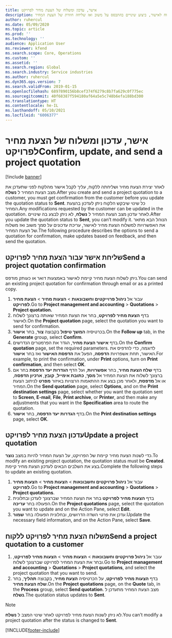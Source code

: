 ```yaml
---
title: אישר, עדכון ומשלוח של הצעת מחיר לפרויקט
description: נושא זה מספק מידע על שליחת הצעת מחיר ללקוח לאישור, ביצוע שינויים בהתבסס על משוב ואז שליחה חוזרת של הצעת המחיר.
author: ruhercul
ms.date: 05/09/2020
ms.topic: article
ms.prod: ''
ms.technology: ''
audience: Application User
ms.reviewer: kfend
ms.search.scope: Core, Operations
ms.custom: ''
ms.assetid: ''
ms.search.region: Global
ms.search.industry: Service industries
ms.author: ruhercul
ms.dyn365.ops.version: 7
ms.search.validFrom: 2019-01-15
ms.openlocfilehash: 6897890156b8cef374f6279c8b7fa629c0f775ec
ms.sourcegitcommit: 40f68387f594180af64a5e5c748b6efa188bd300
ms.translationtype: HT
ms.contentlocale: he-IL
ms.lasthandoff: 05/10/2021
ms.locfileid: "6006377"
---
```

# <a name="confirm-update-and-send-a-project-quotation"></a><span data-ttu-id="81086-103">אישר, עדכון ומשלוח של הצעת מחיר לפרויקט</span><span class="sxs-lookup"><span data-stu-id="81086-103">Confirm, update, and send a project quotation</span></span>

[!include [banner](../includes/banner.md)]

<span data-ttu-id="81086-104">לאחר יצירת הצעת מחיר ושליחתה ללקוח, עליך לקבל אישור מהלקוח לפני שתעדכן את מצב הצעת המחיר ל **נשלח**.</span><span class="sxs-lookup"><span data-stu-id="81086-104">After you create and send a project quotation to a customer, you must get confirmation from the customer before you update the quotation status to **Sent**.</span></span> <span data-ttu-id="81086-105">כל שינוי שיבקש הלקוח ניתן לעדכון בהצעת המחיר.</span><span class="sxs-lookup"><span data-stu-id="81086-105">Any modifications requested by the customer can be updated in the quotation.</span></span> <span data-ttu-id="81086-106">לאחר עדכון מצב הצעת המחיר ל **נשלח**, לא ניתן לבצע בה שינויים.</span><span class="sxs-lookup"><span data-stu-id="81086-106">After you update the quotation status to **Sent**, you can’t modify it.</span></span> <span data-ttu-id="81086-107">הנוהל הבא מתאר את האפשרויות למשלוח הצעת מחיר לאישור, עריכת עדכונים על סמך משוב ואז משלוח של הצעת המחיר.</span><span class="sxs-lookup"><span data-stu-id="81086-107">The following procedure describes the options to send a quotation for confirmation, make updates based on feedback, and then send the quotation.</span></span>

## <a name="send-a-project-quotation-confirmation"></a><span data-ttu-id="81086-108">שליחת אישר עבור הצעת מחיר לפרויקט</span><span class="sxs-lookup"><span data-stu-id="81086-108">Send a project quotation confirmation</span></span>  

<span data-ttu-id="81086-109">ניתן לשלוח הצעת מחיר קיימת לאישור באמצעות דואר או כעותק מודפס.</span><span class="sxs-lookup"><span data-stu-id="81086-109">You can send an existing project quotation for confirmation through email or as a printed copy.</span></span> 

1. <span data-ttu-id="81086-110">עבור אל **ניהול פרוייקטים וחשבונאות** > **הצעות מחיר** > **הצעת מחיר לפרויקט**.</span><span class="sxs-lookup"><span data-stu-id="81086-110">Go to **Project management and accounting** > **Quotations** > **Project quotation.**</span></span> 
2. <span data-ttu-id="81086-111">בדף **הצעת מחיר לפרויקט**, בחר את הצעת המחיר שאותה ברצונך לשלוח לאישור.</span><span class="sxs-lookup"><span data-stu-id="81086-111">On the **Project quotation** page, select the quotation you want to send for confirmation.</span></span> 
3. <span data-ttu-id="81086-112">בכרטיסיה **המשך טיפול** בקבוצה **צור**, בחר **אישור**.</span><span class="sxs-lookup"><span data-stu-id="81086-112">On the **Follow up** tab, in the **Generate** group, select **Confirm**.</span></span> 
4. <span data-ttu-id="81086-113">בדף **אישור הצעת מחיר**, הגדר את הפרמטרים הנדרשים.</span><span class="sxs-lookup"><span data-stu-id="81086-113">On the **Confirm quotation** page, set the required parameters.</span></span> <span data-ttu-id="81086-114">לדוגמה, כדי להדפיס את האישור, תחת אשפרויות **הדפסה**, הפעל את **הדפסת האישור** ואז בחר **אישור**.</span><span class="sxs-lookup"><span data-stu-id="81086-114">For example, to print the confirmation, under **Print** options, turn on **Print confirmation**, and then select **OK**.</span></span>
5. <span data-ttu-id="81086-115">בדף **שלח הצעת מחיר**, בחר **אפשרויות**, ועל הדף **הגדרות יעד הדפסת** בחר אם ברצונך לשלוח את הצעת המחיר אל **מסך**, **כתובת אימייל**, **קובץ**, **ארכיון הדפסה**, או אל **מדפסת**, ולאחר מכן בצע את ההתאמות הרצויות באיזור **מפרט** לניתוב הצעת המחיר.</span><span class="sxs-lookup"><span data-stu-id="81086-115">On the **Send quotation** page, select **Options**, and on the **Print destination settings** page, select whether you want the quotation sent to **Screen**, **E-mail**, **File**, **Print archive**, or **Printer**, and then make any adjustments that you want in the **Specification** area to route the quotation.</span></span>
6. <span data-ttu-id="81086-116">בדף **הגדרות יעד הדפסה**, בחר **אישור**.</span><span class="sxs-lookup"><span data-stu-id="81086-116">On the **Print destination settings** page, select **OK**.</span></span>  

## <a name="update-a-project-quotation"></a><span data-ttu-id="81086-117">עדכון הצעת מחיר לפרויקט</span><span class="sxs-lookup"><span data-stu-id="81086-117">Update a project quotation</span></span>

<span data-ttu-id="81086-118">כדי לשנות הצעת מחיר קיימת של הפרויקט, על הצעת המחיר להיות במצב **נוצר**.</span><span class="sxs-lookup"><span data-stu-id="81086-118">To modify an existing project quotation, the quotation status must be **Created**.</span></span> <span data-ttu-id="81086-119">בצע את השלבים הבאים לעדכון הצעת מחיר קיימת.</span><span class="sxs-lookup"><span data-stu-id="81086-119">Complete the following steps to update an existing quotation.</span></span> 

1. <span data-ttu-id="81086-120">עבור אל **ניהול פרויקטים וחשבונאות** > **הצעות מחיר** > **הצעות מחיר לפרויקט**.</span><span class="sxs-lookup"><span data-stu-id="81086-120">Go to **Project management and accounting** > **Quotations** > **Project quotations**.</span></span>
2. <span data-ttu-id="81086-121">בדף **הצעות מחיר לפרויקט** בחר את הצעת המחיר שברצונך לעדכן ובחלונית הפעולה בחר **עריכה**.</span><span class="sxs-lookup"><span data-stu-id="81086-121">On the **Project quotations** page, select the quotation you want to update and on the Action Pane, select **Edit**.</span></span>
3. <span data-ttu-id="81086-122">עדכן את פרטי השדה הדרושים, ובחלונית הפעולה בחר **שמור**.</span><span class="sxs-lookup"><span data-stu-id="81086-122">Update the necessary field information, and on the Action Pane, select **Save**.</span></span>  

## <a name="send-a-project-quotation-to-a-customer"></a><span data-ttu-id="81086-123">משלוח הצעת מחיר לפרויקט ללקוח</span><span class="sxs-lookup"><span data-stu-id="81086-123">Send a project quotation to a customer</span></span> 

1. <span data-ttu-id="81086-124">עובר אל **ניהול פרויקטים וחשבונאות** > **הצעות מחיר** > **הצעות מחיר לפרויקט**, ובחר את הצעת המחיר לפרויקט שברצונך לשלוח.</span><span class="sxs-lookup"><span data-stu-id="81086-124">Go to **Project management and accounting** > **Quotations** > **Project quotations**, and select the project quotation that you want to send.</span></span>
2. <span data-ttu-id="81086-125">בדף **הצעות מחיר לפרויקט**, על הכרטיסיה **הצעת מחיר**, בקבוצה **תהליך**, בחר **שלח הצעת מחיר**.</span><span class="sxs-lookup"><span data-stu-id="81086-125">On the **Project quotations** page, on the **Quote** tab, in the **Process** group, select **Send quotation**.</span></span> <span data-ttu-id="81086-126">מצב הצעת המחיר מתעדכן ל **נשלח**.</span><span class="sxs-lookup"><span data-stu-id="81086-126">The quotation status updates to **Sent**.</span></span>

> [!NOTE]
> <span data-ttu-id="81086-127">לא ניתן לשנות הצעת מחיר לפרויקט לאחר שינוי המצב ל **נשלח**.</span><span class="sxs-lookup"><span data-stu-id="81086-127">You can’t modify a project quotation after the status is changed to **Sent**.</span></span>


[!INCLUDE[footer-include](../includes/footer-banner.md)]